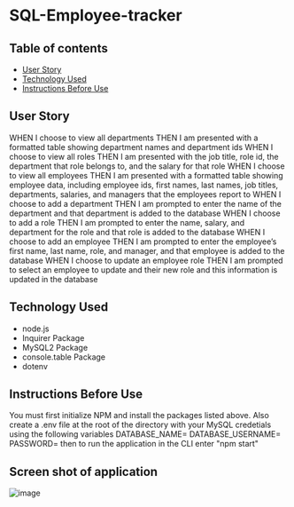# SQL-Employee-tracker

## Table of contents
- [User Story](README.md/#UserStory)
- [Technology Used](README.md/#TechnologyUsed)
- [Instructions Before Use](README.md/#InstructionsBeforeUse)

## User Story
WHEN I choose to view all departments
THEN I am presented with a formatted table showing department names and department ids
WHEN I choose to view all roles
THEN I am presented with the job title, role id, the department that role belongs to, and the salary for that role
WHEN I choose to view all employees
THEN I am presented with a formatted table showing employee data, including employee ids, first names, last names, job titles, departments, salaries, and managers that the employees report to
WHEN I choose to add a department
THEN I am prompted to enter the name of the department and that department is added to the database
WHEN I choose to add a role
THEN I am prompted to enter the name, salary, and department for the role and that role is added to the database
WHEN I choose to add an employee
THEN I am prompted to enter the employee’s first name, last name, role, and manager, and that employee is added to the database
WHEN I choose to update an employee role
THEN I am prompted to select an employee to update and their new role and this information is updated in the database
## Technology Used
- node.js
- Inquirer Package
- MySQL2 Package
- console.table Package
- dotenv
## Instructions Before Use
You must first initialize NPM and install the packages listed above.
Also create a .env file at the root of the directory with your MySQL credetials using the following variables
DATABASE_NAME=
DATABASE_USERNAME=
PASSWORD=
then to run the application in the CLI enter "npm start"
## Screen shot of application
![image](https://user-images.githubusercontent.com/98612225/184693035-0aeb7a9b-8e80-4f16-9567-d69461a0b7c8.png)
